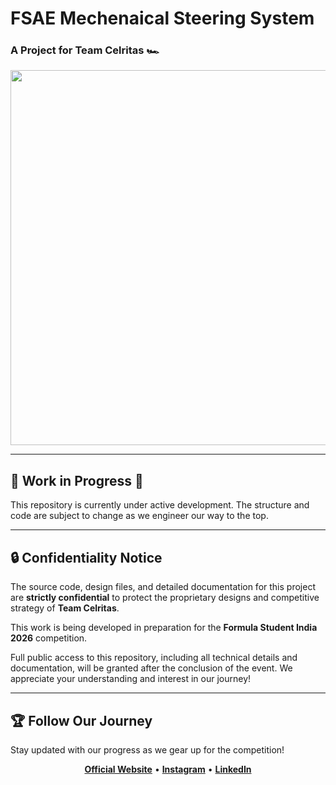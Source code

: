 # FSAE Mechenaical Steering System 
### A Project for Team Celritas 🏎️

<p align="center">
  <img src="https://media2.giphy.com/media/v1.Y2lkPTZjMDliOTUyOWx5ZzRtcjB2MjR1NDM0cDM3OHBiM3N1OGhqNjM5cDF2bjA5M2JmaiZlcD12MV9pbnRlcm5hbF9naWZfYnlfaWQmY3Q9Zw/iGrUGXWmY9hyXhInXx/giphy.gif" width="600">
</p>

---

## 🚧 Work in Progress 🚧

This repository is currently under active development. The structure and code are subject to change as we engineer our way to the top.

---

## 🔒 Confidentiality Notice

The source code, design files, and detailed documentation for this project are **strictly confidential** to protect the proprietary designs and competitive strategy of **Team Celritas**.

This work is being developed in preparation for the **Formula Student India 2026** competition.

Full public access to this repository, including all technical details and documentation, will be granted after the conclusion of the event. We appreciate your understanding and interest in our journey!

---

## 🏆 Follow Our Journey

Stay updated with our progress as we gear up for the competition!

<p align="center">
  <a href=
"https://studio-kappa-steel.vercel.app/"><strong>Official Website</strong></a> •
  <a href="https://www.instagram.com/celeritas_automotive?igsh=ZXo5a3NtdHRkdzN0
"><strong>Instagram</strong></a> •
  <a href="https://www.linkedin.com/company/celeritas-automotive/
"><strong>LinkedIn</strong></a>
</p>

